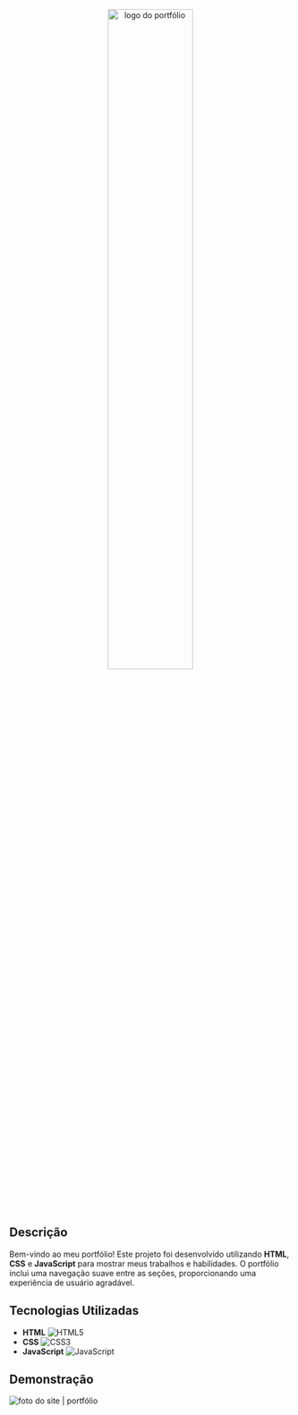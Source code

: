 <div align="center">
<img src="https://github.com/user-attachments/assets/75d12533-44dd-45dc-9ea2-59e4b6efe398" alt="logo do portfólio" width="55%">
</div>

## Descrição

Bem-vindo ao meu portfólio! Este projeto foi desenvolvido utilizando **HTML**, **CSS** e **JavaScript** para mostrar meus trabalhos e habilidades. O portfólio inclui uma navegação suave entre as seções, proporcionando uma experiência de usuário agradável.

## Tecnologias Utilizadas

- **HTML** ![HTML5](https://img.shields.io/badge/HTML5-E34F26?style=flat&logo=html5&logoColor=white)
- **CSS** ![CSS3](https://img.shields.io/badge/CSS3-1572B6?style=flat&logo=css3&logoColor=white)
- **JavaScript** ![JavaScript](https://img.shields.io/badge/JavaScript-F7DF1E?style=flat&logo=javascript&logoColor=black)

## Demonstração

<img src="https://github.com/user-attachments/assets/d15748d5-dad5-45f3-b568-ae665f1b5683" alt="foto do site | portfólio">
